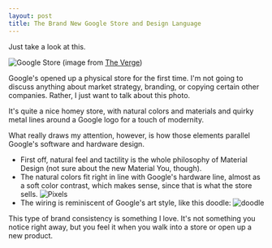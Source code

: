 ```yaml
---
layout: post
title: The Brand New Google Store and Design Language
---
```


Just take a look at this.

![Google Store](https://cdn.vox-cdn.com/thumbor/OmTXQR32QX_0aUTG87YtGf5y-0I=/0x0:2040x1360/1200x800/filters:focal(857x517:1183x843)/cdn.vox-cdn.com/uploads/chorus_image/image/69460511/Store_Interior_1.0.jpg)
(image from [The Verge](https://www.theverge.com/2021/6/16/22535909/googles-first-retail-store-hardware))

Google's opened up a physical store for the first time. I'm not going to discuss anything about market strategy, branding, or copying certain other companies. Rather, I just want to talk about this photo.

It's quite a nice homey store, with natural colors and materials and quirky metal lines around a Google logo for a touch of modernity.

What really draws my attention, however, is how those elements parallel Google's software and hardware design. 
- First off, natural feel and tactility is the whole philosophy of Material Design (not sure about the new Material You, though). 
- The natural colors fit right in line with Google's hardware line, almost as a soft color contrast, which makes sense, since that is what the store sells. 
![Pixels](https://www.androidcentral.com/sites/androidcentral.com/files/styles/large/public/article_images/2020/09/google-pixel-5-and-pixel-4a-5g-family.jpg)
- The wiring is reminiscent of Google's art style, like this doodle: 
![doodle](http://www.google.com/logos/doodles/2020/stay-and-play-at-home-with-popular-past-google-doodles-coding-2017-6753651837108765-2xa.gif)

This type of brand consistency is something I love. It's not something you notice right away, but you feel it when you walk into a store or open up a new product.
